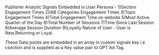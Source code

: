 Publisher Analytic Signals Embedded in User Persona -
1)Section Engagement Times
2)IAB Categories Engagement Times
3)Topic Engagement Times
4)Total Engagement Time on website
5)Most Active Quarter of the Day
6)Total Number of Sessions
7)Time Since Last Session
8)Average Session Duration
9)Loyalty Nature of User - User is New,Returning or Loyal.

These Data points are embedded in an array in custom signals key i.e csection and is supplied as a Key value pair to GPT Ad Tag.
